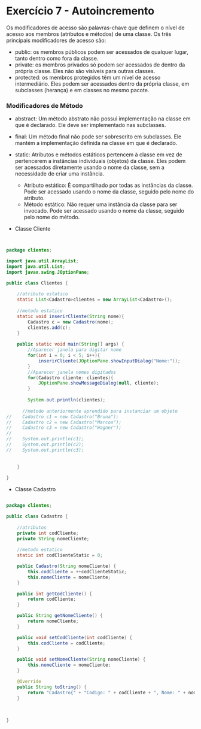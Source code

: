 # Exercício 7 - Autoincremento

Os modificadores de acesso são palavras-chave que definem o nível de acesso aos membros (atributos e métodos) de uma classe. Os três principais modificadores de acesso são:
- public: os membros públicos podem ser acessados de qualquer lugar, tanto dentro como fora da classe.
- private: os membros privados só podem ser acessados de dentro da própria classe. Eles não são visíveis para outras classes.
- protected: os membros protegidos têm um nível de acesso intermediário. Eles podem ser acessados dentro da própria classe, em subclasses (herança) e em classes no mesmo pacote.

### Modificadores de Método
- abstract: Um método abstrato não possui implementação na classe em que é declarado. Ele deve ser implementado nas subclasses.
- final: Um método final não pode ser sobrescrito em subclasses. Ele mantém a implementação definida na classe em que é declarado.
- static: Atributos e métodos estáticos pertencem à classe em vez de pertencerem a instâncias individuais (objetos) da classe. Eles podem ser acessados diretamente usando o nome da classe, sem a necessidade de criar uma instância.
    - Atributo estático: É compartilhado por todas as instâncias da classe. Pode ser acessado usando o nome da classe, seguido pelo nome do atributo.
    - Método estático: Não requer uma instância da classe para ser invocado. Pode ser acessado usando o nome da classe, seguido pelo nome do método.


- Classe Cliente
``` Java


package clientes;

import java.util.ArrayList;
import java.util.List;
import javax.swing.JOptionPane;

public class Clientes {
    
    //atributo estatico
    static List<Cadastro>clientes = new ArrayList<Cadastro>();
    
    //metodo estatico
    static void inserirCliente(String nome){
        Cadastro c = new Cadastro(nome);
        clientes.add(c);
    }
    
    public static void main(String[] args) {
        //Aparecer janela para digitar nome
        for(int i = 0; i < 5; i++){
            inserirCliente(JOptionPane.showInputDialog("Nome:"));
        }
        //Aparecer janela nomes digitados
        for(Cadastro cliente: clientes){
            JOptionPane.showMessageDialog(null, cliente);
        }
        
        System.out.println(clientes);
       
      //metodo anteriormente aprendido para instanciar um objeto
//    Cadastro c1 = new Cadastro("Bruna");
//    Cadastro c2 = new Cadastro("Marcos");
//    Cadastro c3 = new Cadastro("Wagner");
//
//    System.out.println(c1);
//    System.out.println(c2);
//    System.out.println(c3);
        
        
    }
    
}

```
- Classe Cadastro
```Java

package clientes;

public class Cadastro {
    
    //atributos
    private int codCliente;
    private String nomeCliente;
    
    //metodo estatico 
    static int codClienteStatic = 0;

    public Cadastro(String nomeCliente) {
        this.codCliente = ++codClienteStatic;
        this.nomeCliente = nomeCliente;
    }

    public int getCodCliente() {
        return codCliente;
    }

    public String getNomeCliente() {
        return nomeCliente;
    }

    public void setCodCliente(int codCliente) {
        this.codCliente = codCliente;
    }

    public void setNomeCliente(String nomeCliente) {
        this.nomeCliente = nomeCliente;
    }

    @Override
    public String toString() {
        return "Cadastro{" + "Codigo: " + codCliente + ", Nome: " + nomeCliente + '}';
    }
    
    
    
}
```
